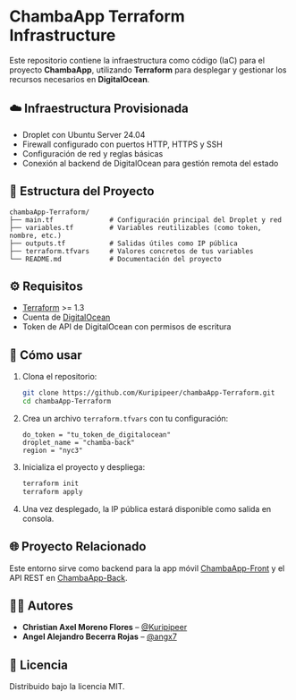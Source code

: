 # ChambaApp Terraform Infrastructure

Este repositorio contiene la infraestructura como código (IaC) para el proyecto **ChambaApp**, utilizando **Terraform** para desplegar y gestionar los recursos necesarios en **DigitalOcean**.

## ☁️ Infraestructura Provisionada

- Droplet con Ubuntu Server 24.04
- Firewall configurado con puertos HTTP, HTTPS y SSH
- Configuración de red y reglas básicas
- Conexión al backend de DigitalOcean para gestión remota del estado

## 📁 Estructura del Proyecto

```
chambaApp-Terraform/
├── main.tf              # Configuración principal del Droplet y red
├── variables.tf         # Variables reutilizables (como token, nombre, etc.)
├── outputs.tf           # Salidas útiles como IP pública
├── terraform.tfvars     # Valores concretos de tus variables
└── README.md            # Documentación del proyecto
```

## ⚙️ Requisitos

- [Terraform](https://www.terraform.io/) >= 1.3
- Cuenta de [DigitalOcean](https://www.digitalocean.com/)
- Token de API de DigitalOcean con permisos de escritura

## 🚀 Cómo usar

1. Clona el repositorio:

   ```bash
   git clone https://github.com/Kuripipeer/chambaApp-Terraform.git
   cd chambaApp-Terraform
   ```

2. Crea un archivo `terraform.tfvars` con tu configuración:

   ```hcl
   do_token = "tu_token_de_digitalocean"
   droplet_name = "chamba-back"
   region = "nyc3"
   ```

3. Inicializa el proyecto y despliega:

   ```bash
   terraform init
   terraform apply
   ```

4. Una vez desplegado, la IP pública estará disponible como salida en consola.

## 🌐 Proyecto Relacionado

Este entorno sirve como backend para la app móvil [ChambaApp-Front](https://github.com/angx7/chambaApp-Front) y el API REST en [ChambaApp-Back](https://github.com/angx7/chambaApp-Back).

## 👨‍💻 Autores

- **Christian Axel Moreno Flores** – [@Kuripipeer](https://github.com/kuripipeer)
- **Angel Alejandro Becerra Rojas** – [@angx7](https://github.com/angx7)

## 📄 Licencia

Distribuido bajo la licencia MIT.
